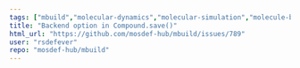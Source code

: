 ```yaml
---
tags: ["mbuild","molecular-dynamics","molecular-simulation","molecule-builder","mosdef","python","wontfix"]
title: "Backend option in Compound.save()"
html_url: "https://github.com/mosdef-hub/mbuild/issues/789"
user: "rsdefever"
repo: "mosdef-hub/mbuild"
---
```


